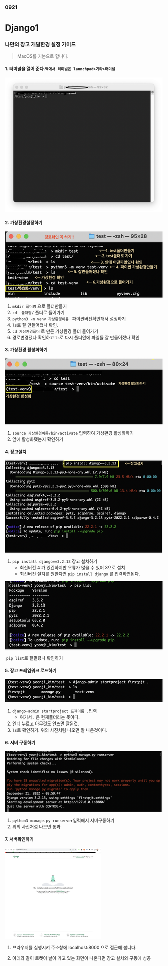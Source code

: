 ### 0921

# Django1

### 나만의 장고 개발환경 설정 가이드

>  MacOS를 기본으로 합니다.



#### 1. 터미널을 열어 준다.`맥에서 터미널은 launchpad>기타>터미널`

<img src="./img/1.png" alt="1" style="zoom:50%;" />

#### 2.  가상환경설정하기

<img src="./img/2.png">

1. `mkdir 폴더명` 으로 폴더만들기
2. `cd  폴더명/` 폴더로 들어가기
3.  `python3 -m venv 가상환경이름 `  파이썬버전확인해서 설정하기
4. `ls`로 잘 만들어졌나 확인.
5. `cd 가상환경폴더` 로 만든 가상환경 폴더 들어가기
6. 경로변경됐나 확인하고 `ls`로 다시 폴더안에 파일들 잘 만들어졌나 확인



#### 3. 가상환경 활성화하기

<img src="./img/3.png">

1. `source 가상환경이름/bin/activate` 입력하여 가상환경 활성화하기
2. 앞에 활성화됐는지 확인하기



#### 4. 장고설치

<img src="./img/4.png" alt="4" style="zoom:0%;" />

1. `pip install django==3.2.13` 장고 설치하기
   - 최신버전 4 가 있긴하지만 오류가 많을 수 있어 3으로 설치
   - 최신버전 설치를 원한다면 `pip install django` 를 입력하면된다.

<img src="./img/4-1.png">

​	`pip list`로 잘깔렸나 확인하기



#### 5. 장고 프레임워크 로드하기

<img src="./img/5.png">

1. `django-admin startproject 프젝이름 .`입력
   - 여기서 . 은 현재폴더라는 뜻이다. 
2. 엔터 누르고 아무것도 안뜨면 잘된것.
3. `ls`로  확인하기. 위의 사진처럼 나오면 잘 나온것이다.



#### 6. 서버 구동하기

<img src="./img/6.png">

1. `python3 manage.py runserver`입력해서 서버구동하기
2. 위의 사진처럼 나오면 통과



#### 7. 서버확인하기

<img src="./img/7.png" alt="7" style="zoom:30%;" />



1. 브라우저를 실행시켜 주소창에 localhost:8000 으로 접근해 봅니다. 

2. 아래와 같이 로켓이 날아 가고 있는 화면이 나온다면 장고 설치와 구동에 성공

   